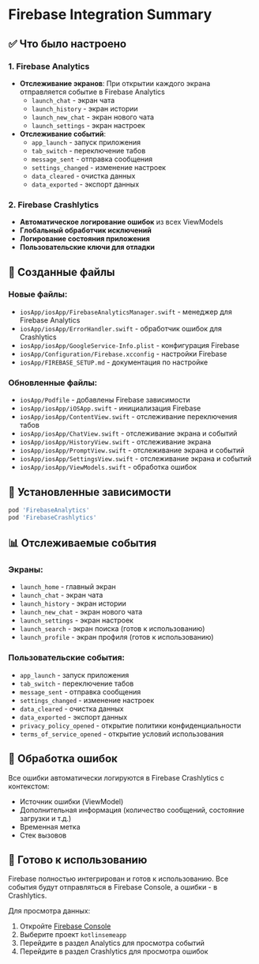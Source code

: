 # Firebase Integration Summary

## ✅ Что было настроено

### 1. Firebase Analytics
- **Отслеживание экранов**: При открытии каждого экрана отправляется событие в Firebase Analytics
  - `launch_chat` - экран чата
  - `launch_history` - экран истории  
  - `launch_new_chat` - экран нового чата
  - `launch_settings` - экран настроек
- **Отслеживание событий**:
  - `app_launch` - запуск приложения
  - `tab_switch` - переключение табов
  - `message_sent` - отправка сообщения
  - `settings_changed` - изменение настроек
  - `data_cleared` - очистка данных
  - `data_exported` - экспорт данных

### 2. Firebase Crashlytics
- **Автоматическое логирование ошибок** из всех ViewModels
- **Глобальный обработчик исключений**
- **Логирование состояния приложения**
- **Пользовательские ключи для отладки**

## 📁 Созданные файлы

### Новые файлы:
- `iosApp/iosApp/FirebaseAnalyticsManager.swift` - менеджер для Firebase Analytics
- `iosApp/iosApp/ErrorHandler.swift` - обработчик ошибок для Crashlytics
- `iosApp/iosApp/GoogleService-Info.plist` - конфигурация Firebase
- `iosApp/Configuration/Firebase.xcconfig` - настройки Firebase
- `iosApp/FIREBASE_SETUP.md` - документация по настройке

### Обновленные файлы:
- `iosApp/Podfile` - добавлены Firebase зависимости
- `iosApp/iosApp/iOSApp.swift` - инициализация Firebase
- `iosApp/iosApp/ContentView.swift` - отслеживание переключения табов
- `iosApp/iosApp/ChatView.swift` - отслеживание экрана и событий
- `iosApp/iosApp/HistoryView.swift` - отслеживание экрана
- `iosApp/iosApp/PromptView.swift` - отслеживание экрана и событий
- `iosApp/iosApp/SettingsView.swift` - отслеживание экрана и событий
- `iosApp/iosApp/ViewModels.swift` - обработка ошибок

## 🔧 Установленные зависимости

```ruby
pod 'FirebaseAnalytics'
pod 'FirebaseCrashlytics'
```

## 📊 Отслеживаемые события

### Экраны:
- `launch_home` - главный экран
- `launch_chat` - экран чата
- `launch_history` - экран истории
- `launch_new_chat` - экран нового чата
- `launch_settings` - экран настроек
- `launch_search` - экран поиска (готов к использованию)
- `launch_profile` - экран профиля (готов к использованию)

### Пользовательские события:
- `app_launch` - запуск приложения
- `tab_switch` - переключение табов
- `message_sent` - отправка сообщения
- `settings_changed` - изменение настроек
- `data_cleared` - очистка данных
- `data_exported` - экспорт данных
- `privacy_policy_opened` - открытие политики конфиденциальности
- `terms_of_service_opened` - открытие условий использования

## 🚨 Обработка ошибок

Все ошибки автоматически логируются в Firebase Crashlytics с контекстом:
- Источник ошибки (ViewModel)
- Дополнительная информация (количество сообщений, состояние загрузки и т.д.)
- Временная метка
- Стек вызовов

## 🎯 Готово к использованию

Firebase полностью интегрирован и готов к использованию. Все события будут отправляться в Firebase Console, а ошибки - в Crashlytics.

Для просмотра данных:
1. Откройте [Firebase Console](https://console.firebase.google.com/)
2. Выберите проект `kotlinsemeapp`
3. Перейдите в раздел Analytics для просмотра событий
4. Перейдите в раздел Crashlytics для просмотра ошибок 